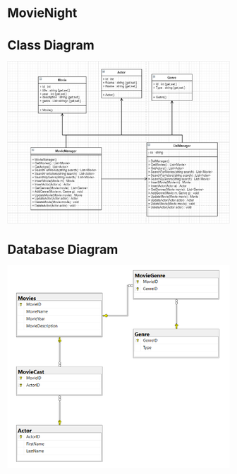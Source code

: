 # MovieNight
# Class Diagram
![class diagram](https://github.com/PhilipGeil/MovieNight/blob/master/MovieNightCDiagram.PNG)
# Database Diagram
![class diagram](https://github.com/PhilipGeil/MovieNight/blob/master/MovieNightDbDiagram.PNG)
